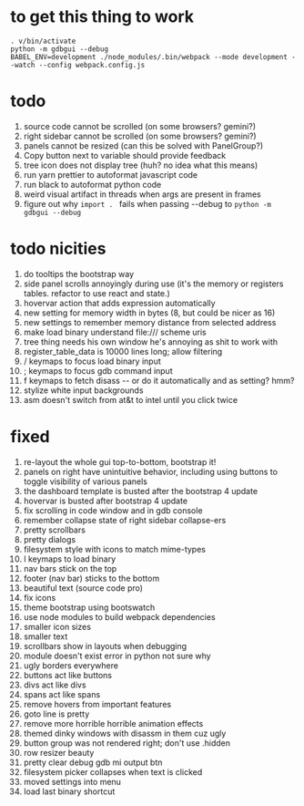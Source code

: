 # to get this thing to work

    . v/bin/activate
    python -m gdbgui --debug
    BABEL_ENV=development ./node_modules/.bin/webpack --mode development --watch --config webpack.config.js
    
# todo
1. source code cannot be scrolled (on some browsers? gemini?)
1. right sidebar cannot be scrolled (on some browsers? gemini?)
1. panels cannot be resized (can this be solved with PanelGroup?)
1. Copy button next to variable should provide feedback
1. tree icon does not display tree (huh? no idea what this means)
1. run yarn prettier to autoformat javascript code
1. run black to autoformat python code
1. weird visual artifact in threads when args are present in frames
1. figure out why `import . ` fails when passing --debug to `python -m gdbgui --debug`

# todo nicities
1. do tooltips the bootstrap way
1. side panel scrolls annoyingly during use 
  (it's the memory or registers tables. 
   refactor to use react and state.)
1. hovervar action that adds expression automatically
1. new setting for memory width in bytes (8, but could be nicer as 16)
1. new settings to remember memory distance from selected address
1. make load binary understand file:/// scheme uris
1. tree thing needs his own window he's annoying as shit to work with
1. register_table_data is 10000 lines long; allow filtering
1. / keymaps to focus load binary input
1. ; keymaps to focus gdb command input 
1. f keymaps to fetch disass -- or do it automatically and as setting? hmm?
1. stylize white input backgrounds
1. asm doesn't switch from at&t to intel until you click twice

# fixed
1. re-layout the whole gui top-to-bottom, bootstrap it!
1. panels on right have unintuitive behavior, 
   including using buttons to toggle visibility of various panels
1. the dashboard template is busted after the bootstrap 4 update
1. hovervar is busted after bootstrap 4 update
1. fix scrolling in code window and in gdb console
1. remember collapse state of right sidebar collapse-ers
1. pretty scrollbars
1. pretty dialogs
1. filesystem style with icons to match mime-types
1. l keymaps to load binary
1. nav bars stick on the top
1. footer (nav bar) sticks to the bottom
1. beautiful text (source code pro)
1. fix icons
1. theme bootstrap using bootswatch
1. use node modules to build webpack dependencies
1. smaller icon sizes
1. smaller text
1. scrollbars show in layouts when debugging
1. module doesn't exist error in python not sure why
1. ugly borders everywhere
1. buttons act like buttons
1. divs act like divs
1. spans act like spans
1. remove hovers from important features
1. goto line is pretty
1. remove more horrible horrible animation effects
1. themed dinky windows with disassm in them cuz ugly
1. button group was not rendered right; don't use .hidden
1. row resizer beauty
1. pretty clear debug gdb mi output btn
1. filesystem picker collapses when text is clicked
1. moved settings into menu
1. load last binary shortcut
